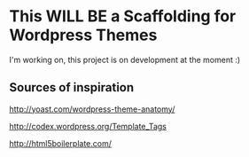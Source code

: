 # This WILL BE a Scaffolding for Wordpress Themes

I'm working on, this project is on development at the moment :)

## Sources of inspiration

http://yoast.com/wordpress-theme-anatomy/

http://codex.wordpress.org/Template_Tags

http://html5boilerplate.com/

